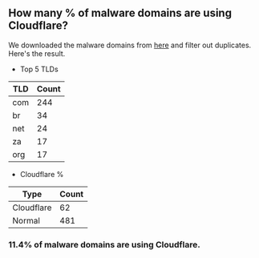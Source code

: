## How many % of malware domains are using Cloudflare?


We downloaded the malware domains from [here](https://urlhaus.abuse.ch) and filter out duplicates.
Here's the result.


[//]: # (start replacement)


- Top 5 TLDs

| TLD | Count |
| --- | --- |
| com | 244 |
| br | 34 |
| net | 24 |
| za | 17 |
| org | 17 |


- Cloudflare %

| Type | Count |
| --- | --- |
| Cloudflare | 62 |
| Normal | 481 |


### 11.4% of malware domains are using Cloudflare.